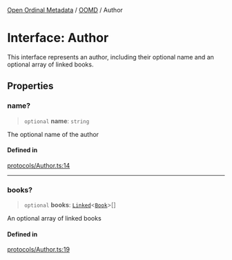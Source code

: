 [Open Ordinal Metadata](../../README.md) / [OOMD](../README.md) / Author

# Interface: Author

This interface represents an author, including their optional name and an
optional array of linked books.

## Properties

### name?

> `optional` **name**: `string`

The optional name of the author

#### Defined in

[protocols/Author.ts:14](https://github.com/open-ordinal/open-ordinal-metadata/blob/5abb5abae2bd895ff8e9de3f437702550bb5189b/src/protocols/Author.ts#L14)

***

### books?

> `optional` **books**: [`Linked`](../type-aliases/Linked.md)\<[`Book`](Book.md)\>[]

An optional array of linked books

#### Defined in

[protocols/Author.ts:19](https://github.com/open-ordinal/open-ordinal-metadata/blob/5abb5abae2bd895ff8e9de3f437702550bb5189b/src/protocols/Author.ts#L19)
